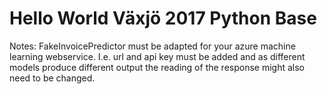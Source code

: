 # Hello World Växjö 2017 Python Base

Notes:
FakeInvoicePredictor must be adapted for your azure machine learning webservice. I.e. url and api key
must be added and as different models produce different output the reading of the response might also need to be
changed.